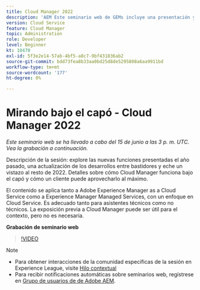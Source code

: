 ```yaml
---
title: Cloud Manager 2022
description: 'AEM Este seminario web de GEMs incluye una presentación y una demostración sobre lo siguiente: Explore las nuevas funciones lanzadas el año pasado, una actualización de las ... (las descripciones deben tener entre 60 y 160 caracteres).'
version: Cloud Service
feature: Cloud Manager
topic: Administration
role: Developer
level: Beginner
kt: 10470
exl-id: 5f3e2e14-57ab-4bf5-a8c7-9bf431836ab2
source-git-commit: bdd73fea8b33aa0bd25d8de5295808a6aa9911bd
workflow-type: tm+mt
source-wordcount: '177'
ht-degree: 0%

---
```


# Mirando bajo el capó - Cloud Manager 2022

*Este seminario web se ha llevado a cabo del 15 de junio a las 3 p. m. UTC. Vea la grabación a continuación.*

Descripción de la sesión: explore las nuevas funciones presentadas el año pasado, una actualización de los desarrollos entre bastidores y eche un vistazo al resto de 2022. Detalles sobre cómo Cloud Manager funciona bajo el capó y cómo un cliente puede aprovecharlo al máximo.  

El contenido se aplica tanto a Adobe Experience Manager as a Cloud Service como a Experience Manager Managed Services, con un enfoque en Cloud Service. Es adecuado tanto para asistentes técnicos como no técnicos. La exposición previa a Cloud Manager puede ser útil para el contexto, pero no es necesaria.

**Grabación de seminario web**

>[!VIDEO](https://video.tv.adobe.com/v/343876)

>[!NOTE]
>
>* Para obtener interacciones de la comunidad específicas de la sesión en Experience League, visite [Hilo contextual](https://adobe.ly/3O0rdzd)
>* Para recibir notificaciones automáticas sobre seminarios web, regístrese en [Grupo de usuarios de de Adobe AEM](https://aem-augs.adobe.com/).

